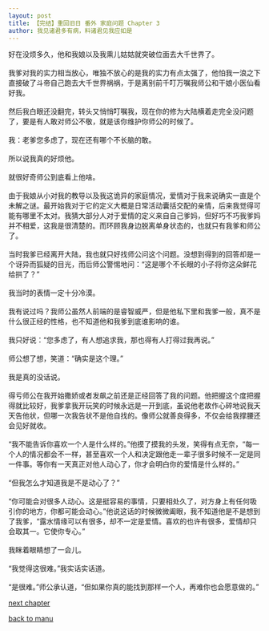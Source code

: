 ```yaml
---
layout: post
title: 【完结】重回旧日 番外 家庭问题 Chapter 3
author: 我见诸君多有病，料诸君见我应如是
---
```




好在没烦多久，他和我娘以及我熏儿姑姑就突破位面去大千世界了。<br><br>我爹对我的实力相当放心，唯独不放心的是我的实力有点太强了，他怕我一浪之下直接破了斗帝自己跑去大千世界祸祸，于是离别前千叮万嘱我师公和干娘小医仙看好我。<br><br>然后我白眼还没翻完，转头又悄悄叮嘱我，现在你的修为大陆横着走完全没问题了，要是有人敢对师公不敬，就是该你维护你师公的时候了。<br><br>我：老爹您多虑了，现在还有哪个不长脑的敢。<br><br>所以说我真的好烦他。<br><br>就很好奇师公到底看上他啥。<br><br>由于我娘从小对我的教导以及我这诡异的家庭情况，爱情对于我来说确实一直是个未解之谜。最开始我对于它的定义大概是日常活动囊括交配的亲情，后来我觉得可能有哪里不太对。我猜大部分人对于爱情的定义来自自己爹妈，但好巧不巧我爹妈并不相爱，这我是很清楚的。而环顾我身边脱离单身状态的，也就只有我爹和师公了。<br><br>当时我爹已经离开大陆，我也就只好找师公问这个问题。没想到得到的回答却是一个讶异而狐疑的目光，而后师公警惕地问：“这是哪个不长眼的小子将你这朵鲜花给拱了？”<br><br>我当时的表情一定十分冷漠。<br><br>我有说过吗？我师公虽然人前端的是睿智威严，但是他私下里和我爹一般，真不是什么很正经的性格，也不知道他和我爹到底谁影响的谁。<br><br>我只好说：“您多虑了，有人想追求我，那也得有人打得过我再说。”<br><br>师公想了想，笑道：“确实是这个理。”<br><br>我是真的没话说。<br><br>得亏师公在我开始撒娇或者发飙之前还是正经回答了我的问题。他把握这个度把握得就比较好，我爹拿我开玩笑的时候永远是一开到底，虽说他老故作心碎地说我天天告他状，但哪一次我告状不是他自找的。像师公就善良得多，不仅会给我撑腰还会见好就收。<br><br>“我不能告诉你喜欢一个人是什么样的。”他摸了摸我的头发，笑得有点无奈，“每一个人的情况都会不一样，甚至喜欢一个人和决定跟他走一辈子很多时候不一定是同一件事。等你有一天真正对他人动心了，你才会明白你的爱情是什么样的。”<br><br>“但我怎么才知道我是不是动心了？”<br><br>“你可能会对很多人动心。这是挺容易的事情，只要相处久了，对方身上有任何吸引你的地方，你都可能会动心。”他说这话的时候微微阖眼，我不知道他是不是想到了我爹，“露水情缘可以有很多，却不一定是爱情。喜欢的也许有很多，爱情却只会取其一。它使你专心。”<br><br>我眯着眼睛想了一会儿。<br><br>“我觉得这很难。”我实话实话道。<br><br>“是很难。”师公承认道，“但如果你真的能找到那样一个人，再难你也会愿意做的。”

[next chapter](https://allforyanchen.github.io/2020/07/19/post-39-sub-2-chapter-4.html)

[back to manu](https://allforyanchen.github.io/2020/07/19/post-39.html)
